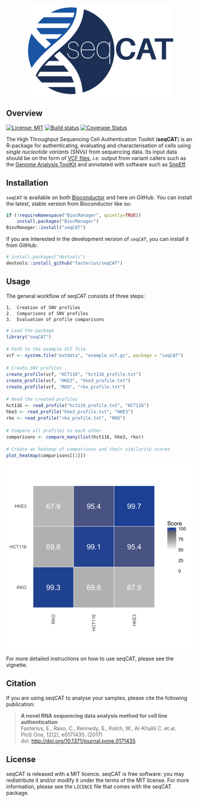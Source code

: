 <p align="center">
    <img src="man/figures/README_seqCAT_icon.png" width="400", alt="seqCAT"/>
</p>

## Overview

[![License: MIT][1]][2] [![Build status][3]][4] [![Coverage Status][5]][6] 

The High Throughput Sequencing Cell Authentication Toolkit (**seqCAT**) is an
R-package for authenticating, evaluating and characterisation of cells using
*single nucleotide variants* (SNVs) from sequencing data. Its input data should
be on the form of [VCF files][7], *i.e.* output from variant callers such as
the [Genome Analysis ToolKit][8] and annotated with software such as
[SnpEff][9].

## Installation

`seqCAT` is available on both [Bioconductor][10] and here on GitHub. You can
install the latest, stable version from Bioconductor like so:

```r
if (!requireNamespace("BiocManager", quietly=TRUE))
    install.packages("BiocManager")
BiocManager::install("seqCAT")
```

If you are interested in the development version of `seqCAT`, you can install
it from GitHub:

```r
# install.packages("devtools")
devtools::install_github("fasterius/seqCAT")
```

## Usage

The general workflow of seqCAT consists of three steps:

    1.  Creation of SNV profiles
    2.  Comparisons of SNV profiles
    3.  Evaluation of profile comparisons

```r
# Load the package
library("seqCAT")

# Path to the example VCF file
vcf <- system.file("extdata", "example.vcf.gz", package = "seqCAT")

# Create SNV profiles
create_profile(vcf, "HCT116", "hct116_profile.txt")
create_profile(vcf, "HKE3", "hke3_profile.txt")
create_profile(vcf, "RKO", "rko_profile.txt")

# Read the created profiles
hct116 <- read_profile("hct116_profile.txt", "HCT116")
hke3 <- read_profile("hke3_profile.txt", "HKE3")
rko <- read_profile("rko_profile.txt", "RKO")

# Compare all profiles to each other
comparisons <- compare_many(list(hct116, hke3, rko))

# Create an heatmap of comparisons and their similarity scores
plot_heatmap(comparisons[[1]])
```
<p align="center">
    <img src="man/figures/README_example_1.png", alt="Example heatmap"/>
</p>

For more detailed instructions on how to use seqCAT, please see the vignette.

## Citation

If you are using seqCAT to analyse your samples, please cite the following
publication: 

> **A novel RNA sequencing data analysis method for cell line authentication**
> <br/> Fasterius, E., Raso, C., Kennedy, S., Kolch, W., Al-Khalili C. et al.
> <br/> PloS One, 12(2), e0171435. (2017)
> <br/> doi: http://doi.org/10.1371/journal.pone.0171435

## License

seqCAT is released with a MIT licence. seqCAT is free software: you may
redistribute it and/or modify it under the terms of the MIT license. For more
information, please see the `LICENCE` file that comes with the seqCAT package.

[1]: https://img.shields.io/badge/License-MIT-blue.svg
[2]: https://opensource.org/licenses/MIT
[3]: https://travis-ci.org/fasterius/seqCAT.svg?branch=master
[4]: https://travis-ci.org/fasterius/seqCAT
[5]: https://coveralls.io/repos/github/fasterius/seqCAT/badge.svg?branch=master
[6]: https://coveralls.io/github/fasterius/seqCAT?branch=master

[7]: http://www.internationalgenome.org/wiki/Analysis/variant-call-format
[8]: https://software.broadinstitute.org/gatk/
[9]: http://snpeff.sourceforge.net/
[10]: https://bioconductor.org/packages/release/bioc/html/seqCAT.html
